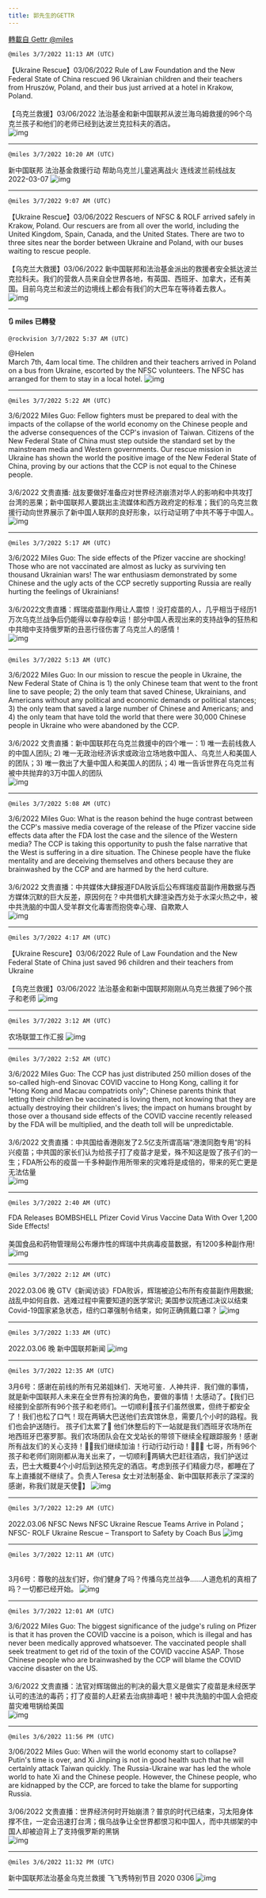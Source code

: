 ```yaml
---
title: 郭先生的GETTR
---
```

[轉載自 Gettr @miles](https://gettr.com/user/miles)

`@miles 3/7/2022 11:13 AM (UTC)`

【Ukraine Rescue】03/06/2022 Rule of Law Foundation and the New Federal State of China rescued 96 Ukrainian children and their teachers from Hruszów, Poland, and their bus just arrived at a hotel in Krakow, Poland.<br/><br/>【乌克兰救援】03/06/2022 法治基金和新中国联邦从波兰海乌姆救援的96个乌克兰孩子和他们的老师已经到达波兰克拉科夫的酒店。<br/> 
![img](https://media.gettr.com/group35/getter/2022/03/07/11/7a23128e-50a4-a269-b65e-23e7a2383378/out.jpg)

---

`@miles 3/7/2022 10:20 AM (UTC)`

新中国联邦 法治基金救援行动 帮助乌克兰儿童逃离战火 连线波兰前线战友 2022-03-07
![img](https://media.gettr.com/group33/origin/2022/03/07/10/63467f5a-7d5f-0d16-8473-8a3a498a1016/6383d6c383a688bc0ce747d8282e44b3.jpeg)

---

`@miles 3/7/2022 9:07 AM (UTC)`

【Ukraine Rescue】03/06/2022 Rescuers of NFSC & ROLF arrived safely in Krakow, Poland. Our rescuers are from all over the world, including the United Kingdom, Spain, Canada, and the United States. There are two to three sites near the border between Ukraine and Poland, with our buses waiting to rescue people.<br/><br/>【乌克兰大救援】03/06/2022 新中国联邦和法治基金派出的救援者安全抵达波兰克拉科夫。我们的营救人员来自全世界各地，有英国、西班牙、加拿大，还有美国。目前乌克兰和波兰的边境线上都会有我们的大巴车在等待着去救人。<br/> 
![img](https://media.gettr.com/group31/getter/2022/03/07/09/537d462c-d676-5012-1fc9-132f52cda697/out.jpg)

---

**:arrows_clockwise: miles 已轉發**

`@rockvision 3/7/2022 5:37 AM (UTC)`

@Helen<br/> March 7th, 4am local time. The children and their teachers arrived in Poland on a bus from Ukraine, escorted by the NFSC volunteers. The NFSC has arranged for them to stay in a local hotel.
![img](https://media.gettr.com/group16/gvision/2022/03/07/05/a09f4d24-0037-7c92-fd79-881e4ebb7bcf/out.jpg)

---

`@miles 3/7/2022 5:22 AM (UTC)`

3/6/2022 Miles Guo: Fellow fighters must be prepared to deal with the impacts of the collapse of the world economy on the Chinese people and the adverse consequences of the CCP's invasion of Taiwan. Citizens of the New Federal State of China must step outside the standard set by the mainstream media and Western governments. Our rescue mission in Ukraine has shown the world the positive image of the New Federal State of China, proving by our actions that the CCP is not equal to the Chinese people.<br/><br/>3/6/2022 文贵直播: 战友要做好准备应对世界经济崩溃对华人的影响和中共攻打台湾的恶果；新中国联邦人要跳出主流媒体和西方政府定的标准；我们的乌克兰救援行动向世界展示了新中国人联邦的良好形象，以行动证明了中共不等于中国人。
![img](https://media.gettr.com/group46/getter/2022/03/07/05/b737ae26-f1d9-d682-336f-2c89ac6e4d95/out.jpg)

---

`@miles 3/7/2022 5:17 AM (UTC)`

3/6/2022 Miles Guo: The side effects of the Pfizer vaccine are shocking! Those who are not vaccinated are almost as lucky as surviving ten thousand Ukrainian wars! The war enthusiasm demonstrated by some Chinese and the ugly acts of the CCP secretly supporting Russia are really hurting the feelings of Ukrainians!<br/><br/>3/6/2022文贵直播：辉瑞疫苗副作用让人震惊！没打疫苗的人，几乎相当于经历1万次乌克兰战争后仍能得以幸存般幸运！部分中国人表现出来的支持战争的狂热和中共暗中支持俄罗斯的丑恶行径伤害了乌克兰人的感情！<br/>
![img](https://media.gettr.com/group35/getter/2022/03/07/05/3bd3b8e2-99c2-73ac-f3b2-0513c35727ef/out.jpg)

---

`@miles 3/7/2022 5:13 AM (UTC)`

3/6/2022 Miles Guo: In our mission to rescue the people in Ukraine, the New Federal State of China is 1) the only Chinese team that went to the front line to save people; 2) the only team that saved Chinese, Ukrainians, and Americans without any political and economic demands or political stances; 3) the only team that saved a large number of Chinese and Americans; and 4) the only team that have told the world that there were 30,000 Chinese people in Ukraine who were abandoned by the CCP.<br/><br/>3/6/2022 文贵直播：新中国联邦在乌克兰救援中的四个唯一：1) 唯一去前线救人的中国人团队; 2) 唯一无政治经济诉求或政治立场地救中国人、乌克兰人和美国人的团队；3) 唯一救出了大量中国人和美国人的团队；4) 唯一告诉世界在乌克兰有被中共抛弃的3万中国人的团队<br/>
![img](https://media.gettr.com/group35/getter/2022/03/07/05/babe3b16-0292-cd7e-61d1-59af7fc3f3bb/out.jpg)

---

`@miles 3/7/2022 5:08 AM (UTC)`

3/6/2022 Miles Guo: What is the reason behind the huge contrast between the CCP's massive media coverage of the release of the Pfizer vaccine side effects data after the FDA lost the case and the silence of the Western media? The CCP is taking this opportunity to push the false narrative that the West is suffering in a dire situation. The Chinese people have the fluke mentality and are deceiving themselves and others because they are brainwashed by the CCP and are harmed by the herd culture.<br/><br/>3/6/2022 文贵直播：中共媒体大肆报道FDA败诉后公布辉瑞疫苗副作用数据与西方媒体沉默的巨大反差，原因何在？中共借机大肆渲染西方处于水深火热之中，被中共洗脑的中国人受羊群文化毒害而抱侥幸心理、自欺欺人<br/>
![img](https://media.gettr.com/group47/getter/2022/03/07/05/0f26c424-d6ee-40d3-f066-ce5645605cfb/out.jpg)

---

`@miles 3/7/2022 4:17 AM (UTC)`

【Ukraine Rescure】03/06/2022 Rule of Law Foundation and the New Federal State of China just saved 96 children and their teachers from Ukraine <br/><br/>【乌克兰救援】03/06/2022 法治基金和新中国联邦刚刚从乌克兰救援了96个孩子和老师
![img](https://media.gettr.com/group49/getter/2022/03/07/04/496d14bf-d1f2-1c3a-a53f-283c7d0174f3/out.jpg)

---

`@miles 3/7/2022 3:12 AM (UTC)`

农场联盟工作汇报
![img](https://media.gettr.com/group9/origin/2022/03/07/03/6efb3420-b608-438a-ce81-7fec129bd4df/9548d67018b19975dcafea4c4484666a.png)

---

`@miles 3/7/2022 2:52 AM (UTC)`

3/6/2022 Miles Guo: The CCP has just distributed 250 million doses of the so-called high-end Sinovac COVID vaccine to Hong Kong, calling it for "Hong Kong and Macau compatriots only";  Chinese parents think that letting their children be vaccinated is loving them, not knowing that they are actually destroying their children's lives;  the impact on humans brought by those over a thousand side effects of the COVID vaccine recently released by the FDA will be multiplied, and the death toll will be unpredictable.<br/><br/>3/6/2022 文贵直播：中共国给香港刚发了2.5亿支所谓高端“港澳同胞专用“的科兴疫苗；中共国的家长们认为给孩子打了疫苗才是爱，殊不知这是毁了孩子们的一生；FDA所公布的疫苗一千多种副作用所带来的灾难将是成倍的，带来的死亡更是无法估量<br/>
![img](https://media.gettr.com/group17/getter/2022/03/07/02/a35bc10a-075b-1565-336f-02c9f16370e9/out.jpg)

---

`@miles 3/7/2022 2:40 AM (UTC)`

FDA Releases BOMBSHELL Pfizer Covid Virus Vaccine Data With Over 1,200 Side Effects!<br/><br/>美国食品和药物管理局公布爆炸性的辉瑞中共病毒疫苗数据，有1200多种副作用!<br/>
![img](https://media.gettr.com/group33/getter/2022/03/07/02/fb7a9777-6064-d407-93a2-dbb7a7daa547/out.jpg)

---

`@miles 3/7/2022 2:12 AM (UTC)`

2022.03.06 晚 GTV《新闻访谈》FDA败诉，辉瑞被迫公布所有疫苗副作用数据; 战乱中如何自救、逃难过程中需要知道的医学常识; 美国参议院通过决议以结束Covid-19国家紧急状态，纽约口罩强制令结束，如何正确佩戴口罩？
![img](https://media.gettr.com/group7/origin/2022/03/07/02/561fa79c-4032-e868-a02f-89c7997b56e4/9548d67018b19975dcafea4c4484666a.png)

---

`@miles 3/7/2022 1:33 AM (UTC)`

2022.03.06 晚 新中国联邦新闻
![img](https://media.gettr.com/group36/origin/2022/03/07/01/6c9d1e95-5c46-aea8-252b-9abde385831d/6383d6c383a688bc0ce747d8282e44b3.jpeg)

---

`@miles 3/7/2022 12:35 AM (UTC)`

3月6号：感谢在前线的所有兄弟姐妹们．天地可鉴．人神共评．我们做的事情，就是新中国联邦人未来在全世界有扮演的角色，要做的事情！太感动了。【我们已经接到全部所有96个孩子和老师们。一切顺利🙏孩子们虽然很累，但终于都安全了！我们也松了口气！现在两辆大巴送他们去宾馆休息，需要几个小时的路程。我们也会护送随行。 孩子们太累了🙏 他们休整后的下一站就是我们西班牙农场所在地西班牙巴塞罗那。我们农场团队会在文戈站长的带领下继续全程跟踪服务！感谢所有战友们的关心支持！🙏🙏我们继续加油！行动行动行动！💪💪💪 七哥，所有96个孩子和老师们刚刚都从海关出来了，一切顺利🙏两辆大巴赶往酒店，我们护送过去，巴士大概要4个小时后到达预先定的酒店。考虑到孩子们精疲力尽，都睡在了车上直播就不继续了。负责人Teresa 女士对法制基金、新中国联邦表示了深深的感谢，称我们就是天使🙏】
![img](https://media.gettr.com/group22/getter/2022/03/07/00/c9894be2-eba1-0e4b-bc8d-c39092a3910b/out.jpg)

---

`@miles 3/7/2022 12:29 AM (UTC)`

2022.03.06 NFSC News  NFSC Ukraine Rescue Teams Arrive in Poland； NFSC- ROLF Ukraine Rescue – Transport to Safety by Coach Bus
![img](https://media.gettr.com/group36/origin/2022/03/07/00/57989672-9f3a-b810-16a1-c4c2d4cf3040/9548d67018b19975dcafea4c4484666a.png)

---

`@miles 3/7/2022 12:11 AM (UTC)`

<br/>3月6号：尊敬的战友们好，你们健身了吗？传播乌克兰战争……人道危机的真相了吗？一切都已经开始。
![img](https://media.gettr.com/group38/getter/2022/03/07/00/783b9d4b-93e7-df1c-ddfe-486ec973f14b/out.jpg)

---

`@miles 3/7/2022 12:01 AM (UTC)`

3/6/2022 Miles Guo: The biggest significance of the judge's ruling on Pfizer is that it has proven the COVID vaccine is a poison, which is illegal and has never been medically approved whatsoever. The vaccinated people shall seek treatment to get rid of the toxin of the COVID vaccine ASAP. Those Chinese people who are brainwashed by the CCP will blame the COVID vaccine disaster on the US.<br/><br/>3/6/2022 文贵直播：法官对辉瑞做出的判决的最大意义是做实了疫苗是未经医学认可的违法的毒药；打了疫苗的人赶紧去治病排毒吧！被中共洗脑的中国人会把疫苗灾难甩锅给美国<br/>
![img](https://media.gettr.com/group6/getter/2022/03/07/00/5bd4bd6f-ef3b-ea19-9d94-9d40ad58762c/out.jpg)

---

`@miles 3/6/2022 11:56 PM (UTC)`

3/06/2022 Miles Guo: When will the world economy start to collapse? Putin's time is over, and Xi Jinping is not in good health such that he will certainly attack Taiwan quickly. The Russia-Ukraine war has led the whole world to hate Xi and the Chinese people. However, the Chinese people, who are kidnapped by the CCP, are forced to take the blame for supporting Russia.<br/><br/>3/06/2022 文贵直播：世界经济何时开始崩溃？普京的时代已结束，习太阳身体撑不住，一定会迅速打台湾；俄乌战争让全世界都恨习和中国人，而中共绑架的中国人却被迫背上了支持俄罗斯的黑锅<br/>
![img](https://media.gettr.com/group19/getter/2022/03/06/23/d69c8032-6563-4999-dd31-c6f758556bd8/out.jpg)

---

`@miles 3/6/2022 11:32 PM (UTC)`

新中国联邦法治基金乌克兰救援 飞飞秀特别节目 2020 0306
![img](https://media.gettr.com/group43/origin/2022/03/06/23/ebcfdbff-f994-a691-16be-f6933c192040/6383d6c383a688bc0ce747d8282e44b3.jpeg)

---

